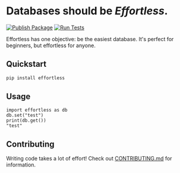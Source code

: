 # Databases should be _Effortless_.

[![Publish Package](https://github.com/bboonstra/Effortless/actions/workflows/publish.yml/badge.svg?branch=main)](https://github.com/bboonstra/Effortless/actions/workflows/publish.yml)
[![Run Tests](https://github.com/bboonstra/Effortless/actions/workflows/test.yml/badge.svg?branch=main)](https://github.com/bboonstra/Effortless/actions/workflows/test.yml)

Effortless has one objective: be the easiest database.
It's perfect for beginners, but effortless for anyone.

## Quickstart

```bash
pip install effortless
```

## Usage

```python3
import effortless as db
db.set("test")
print(db.get())
"test"
```

## Contributing
Writing code takes a lot of effort! Check out [CONTRIBUTING.md](CONTRIBUTING.md) for information.
